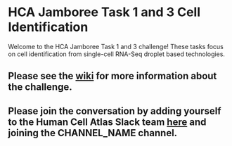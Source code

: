 # HCA Jamboree Task 1 and 3 Cell Identification

Welcome to the HCA Jamboree Task 1 and 3 challenge!
These tasks focus on cell identification from single-cell RNA-Seq droplet based technologies.

## Please see the [wiki](https://github.com/TimothyTickle/hca_jamboree_cell_identification/wiki) for more information about the challenge.

## Please join the conversation by adding yourself to the Human Cell Atlas Slack team [here](http://join-slack.humancellatlas.org/) and joining the CHANNEL_NAME channel.
